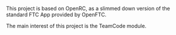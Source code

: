 This project is based on OpenRC, as a slimmed down version of the standard FTC App provided by OpenFTC.

The main interest of this project is the TeamCode module.
